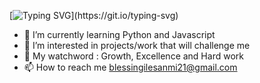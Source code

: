 [![Typing SVG](https://readme-typing-svg.demolab.com/?lines=👋+Hi+there,;+I+am+HerryTech,+a+lady+in+Tech;I+align+with+growth✨...)](https://git.io/typing-svg)
- 🌱 I’m currently learning Python and Javascript
- 👀 I’m interested in projects/work that will challenge me
- 💞️ My watchword : Growth, Excellence and Hard work
- 📫 How to reach me blessingilesanmi21@gmail.com

<!---
HerryTech/HerryTech is a ✨ special ✨ repository because its `README.md` (this file) appears on your GitHub profile.
You can click the Preview link to take a look at your changes.
--->

